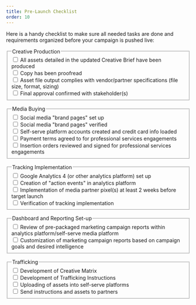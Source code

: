 ```yaml
---
title: Pre-Launch Checklist
order: 10
---
```


Here is a handy checklist to make sure all needed tasks are done and requirements organized before your campaign is pushed live:

<div class="width-full padding-top-2">
    <form class="usa-form-large">
        <fieldset class="usa-fieldset">
            <legend class="usa-legend text-bold">Creative Production</legend>
            <div class="usa-checkbox">
                <input class="usa-checkbox__input" id="creative-production-assets" type="checkbox">
                <label class="usa-checkbox__label" for="creative-production-assets">All assets detailed in the updated Creative Brief have been produced</label>
            </div>
            <div class="usa-checkbox">
                <input class="usa-checkbox__input" id="creative-production-copy" type="checkbox">
                <label class="usa-checkbox__label" for="creative-production-copy">Copy has been proofread</label>
            </div>
            <div class="usa-checkbox">
                <input class="usa-checkbox__input" id="creative-production-file" type="checkbox">
                <label class="usa-checkbox__label" for="creative-production-file">Asset file output complies with vendor/partner specifications (file size, format, sizing)</label>
            </div>
            <div class="usa-checkbox">
                <input class="usa-checkbox__input" id="creative-production-final" type="checkbox">
                <label class="usa-checkbox__label" for="creative-production-final">Final approval confirmed with stakeholder(s)</label>
            </div>
        </fieldset>
    </form>
</div>
<div class="width-full padding-top-2">
    <form class="usa-form-large">
        <fieldset class="usa-fieldset">
            <legend class="usa-legend text-bold">Media Buying</legend>
            <div class="usa-checkbox">
                <input class="usa-checkbox__input" id="media-buying-set-up" type="checkbox">
                <label class="usa-checkbox__label" for="media-buying-set-up">Social media "brand pages" set up</label>
            </div>
            <div class="usa-checkbox">
                <input class="usa-checkbox__input" id="media-buying-verified" type="checkbox">
                <label class="usa-checkbox__label" for="media-buying-verified">Social media "brand pages" verified</label>
            </div>
            <div class="usa-checkbox">
                <input class="usa-checkbox__input" id="media-buying-self-serve" type="checkbox">
                <label class="usa-checkbox__label" for="media-buying-self-serve">Self-serve platform accounts created and credit card info loaded</label>
            </div>
            <div class="usa-checkbox">
                <input class="usa-checkbox__input" id="media-buying-payment" type="checkbox">
                <label class="usa-checkbox__label" for="media-buying-payment">Payment terms agreed to for professional services engagements</label>
            </div>
            <div class="usa-checkbox">
                <input class="usa-checkbox__input" id="media-buying-signed" type="checkbox">
                <label class="usa-checkbox__label" for="media-buying-signed">Insertion orders reviewed and signed for professional services engagements</label>
            </div>
        </fieldset>
    </form>
</div>
<div class="width-full padding-top-2">
    <form class="usa-form-large">
        <fieldset class="usa-fieldset">
            <legend class="usa-legend text-bold">Tracking Implementation</legend>
            <div class="usa-checkbox">
                <input class="usa-checkbox__input" id="tracking-implementation-ga4" type="checkbox">
                <label class="usa-checkbox__label" for="tracking-implementation-ga4">Google Analytics 4 (or other analytics platform) set up</label>
            </div>
            <div class="usa-checkbox">
                <input class="usa-checkbox__input" id="tracking-implementation-action-events" type="checkbox">
                <label class="usa-checkbox__label" for="tracking-implementation-action-events">Creation of "action events" in analytics platform</label>
            </div>
            <div class="usa-checkbox">
                <input class="usa-checkbox__input" id="tracking-implementation-partner" type="checkbox">
                <label class="usa-checkbox__label" for="tracking-implementation-partner">Implementation of media partner pixel(s) at least 2 weeks before target launch</label>
            </div>
            <div class="usa-checkbox">
                <input class="usa-checkbox__input" id="tracking-implementation-verification" type="checkbox">
                <label class="usa-checkbox__label" for="tracking-implementation-verification">Verification of tracking implementation</label>
            </div>
        </fieldset>
    </form>
</div>
<div class="width-full padding-top-2">
    <form class="usa-form-large">
        <fieldset class="usa-fieldset">
            <legend class="usa-legend text-bold">Dashboard and Reporting Set-up</legend>
            <div class="usa-checkbox">
                <input class="usa-checkbox__input" id="dashboard-reporting-review" type="checkbox">
                <label class="usa-checkbox__label" for="dashboard-reporting-review">Review of pre-packaged marketing campaign reports within analytics platform/self-serve media platform</label>
            </div>
            <div class="usa-checkbox">
                <input class="usa-checkbox__input" id="dashboard-reporting-customization" type="checkbox">
                <label class="usa-checkbox__label" for="dashboard-reporting-customization">Customization of marketing campaign reports based on campaign goals and desired intelligence</label>
            </div>
        </fieldset>
    </form>
</div>
<div class="width-full padding-top-2">
    <form class="usa-form-large">
        <fieldset class="usa-fieldset">
            <legend class="usa-legend text-bold">Trafficking</legend>
            <div class="usa-checkbox">
                <input class="usa-checkbox__input" id="trafficking-creative-matrix" type="checkbox">
                <label class="usa-checkbox__label" for="trafficking-creative-matrix">Development of Creative Matrix</label>
            </div>
            <div class="usa-checkbox">
                <input class="usa-checkbox__input" id="trafficking-instructions" type="checkbox">
                <label class="usa-checkbox__label" for="trafficking-instructions">Development of Trafficking Instructions</label>
            </div>
            <div class="usa-checkbox">
                <input class="usa-checkbox__input" id="trafficking-assets-upload" type="checkbox">
                <label class="usa-checkbox__label" for="trafficking-assets-upload">Uploading of assets into self-serve platforms</label>
            </div>
            <div class="usa-checkbox">
                <input class="usa-checkbox__input" id="trafficking-assets-instructions" type="checkbox">
                <label class="usa-checkbox__label" for="trafficking-assets-instructions">Send instructions and assets to partners</label>
            </div>
        </fieldset>
    </form>
</div>
